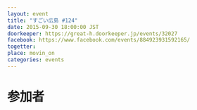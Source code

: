```yaml
---
layout: event
title: "すごい広島 #124"
date: 2015-09-30 18:00:00 JST
doorkeeper: https://great-h.doorkeeper.jp/events/32027
facebook: https://www.facebook.com/events/884923931592165/
togetter:
place: movin_on
categories: events
---
```


# 参加者
